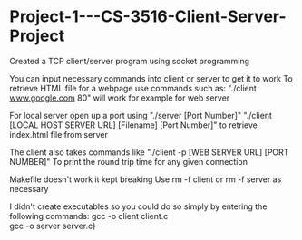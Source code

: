 # Project-1---CS-3516-Client-Server-Project
Created a TCP client/server program using socket programming

You can input necessary commands into client or server to get it to work
To retrieve HTML file for a webpage use commands such as:
"./client www.google.com 80" will work for example for web server

For local server open up a port using
"./server [Port Number]"
"./client [LOCAL HOST SERVER URL] [Filename] [Port Number]" to retrieve index.html file from server
  
The client also takes commands like
"./client -p [WEB SERVER URL] [PORT NUMBER]" To print the round trip time for any given connection

Makefile doesn't work it kept breaking
Use rm -f client or rm -f server as necessary

I didn't create executables so you could do so simply by entering the following commands:
gcc -o client client.c\
gcc -o server server.c}
